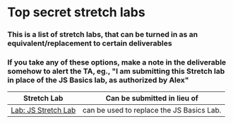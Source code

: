 # Top secret stretch labs

### This is a list of stretch labs, that can be turned in as an equivalent/replacement to certain deliverables
### If you take any of these options, make a note in the deliverable somehow to alert the TA, eg., "I am submitting this Stretch lab in place of the JS Basics lab, as authorized by Alex"

| Stretch Lab      | Can be submitted in lieu of |
| ---------------- | ----------- |
| <a href="w01/d2/labs/stretch/js-stretch-lab.md">Lab: JS Stretch Lab</a>      | can be used to replace the JS Basics Lab.       |

